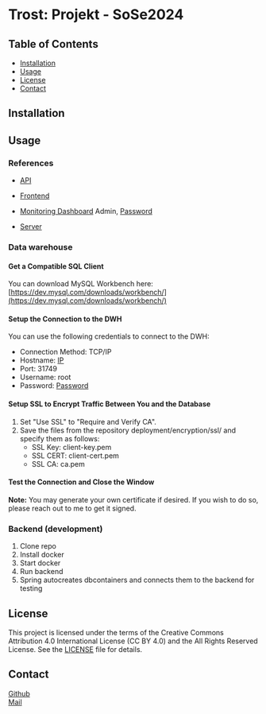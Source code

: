 # Trost: Projekt - SoSe2024

## Table of Contents

- [Installation](#installation)
- [Usage](#usage)
- [License](#license)
- [Contact](#contact)

## Installation

## Usage

### References

- [API](https://docs.google.com/spreadsheets/d/1itYdtVbfjQgLpScrXZugvm9qUZenOuqP/edit?usp=sharing&ouid=112245649497495850593&rtpof=true&sd=true)
- [Frontend](https://knaeckebrothero.github.io/University-Projekt-SoSe24/)

- [Monitoring Dashboard](http://109.91.181.97:3000/d/rYdddlPWk/node-exporter?orgId=1&refresh=1m) Admin, [Password](datengruppe24)
- [Server](109.91.181.97)

### Data warehouse

#### Get a Compatible SQL Client
You can download MySQL Workbench here:<br>
[https://dev.mysql.com/downloads/workbench/](https://dev.mysql.com/downloads/workbench/)

#### Setup the Connection to the DWH
You can use the following credentials to connect to the DWH:
- Connection Method: TCP/IP
- Hostname: [IP](109.91.181.97)
- Port: 31749
- Username: root
- Password: [Password](4fAXg!jq@2&8B986hAU@J#T)

#### Setup SSL to Encrypt Traffic Between You and the Database
1. Set "Use SSL" to "Require and Verify CA".
2. Save the files from the repository deployment/encryption/ssl/ and specify them as follows:
    - SSL Key: client-key.pem
    - SSL CERT: client-cert.pem
    - SSL CA: ca.pem

#### Test the Connection and Close the Window
**Note:** You may generate your own certificate if desired. If you wish to do so, please reach out to me to get it signed.

### Backend (development)
1. Clone repo
2. Install docker
3. Start docker
4. Run backend
5. Spring autocreates dbcontainers and connects them to the backend for testing

## License

This project is licensed under the terms of the Creative Commons Attribution 4.0 International License (CC BY 4.0) and the All Rights Reserved License. See the [LICENSE](LICENSE.txt) file for details.

## Contact
[Github](https://github.com/Knaeckebrothero) <br>
[Mail](mailto:OverlyGenericAddress@pm.me) <br>

